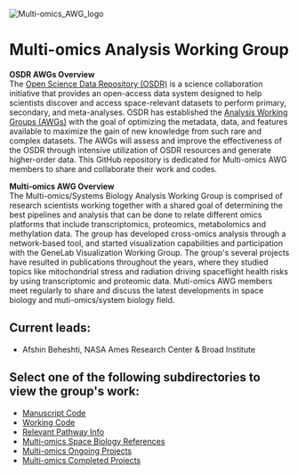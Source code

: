 ![Multi-omics_AWG_logo](https://github.com/OpenScienceDataRepo/Multi-omics_AWG/assets/158081608/9569de22-45c9-4e75-bd8b-79f754b2a2af)

# Multi-omics Analysis Working Group

**OSDR AWGs Overview**  
The [Open Science Data Repository (OSDR)](https://osdr.nasa.gov/bio/) is a science collaboration initiative that provides an open-access data system designed to help scientists discover and access space-relevant datasets to perform primary, secondary, and meta-analyses. OSDR has established the [Analysis Working Groups (AWGs)](https://osdr.nasa.gov/bio/awg/about.html) with the goal of optimizing the metadata, data, and features available to maximize the gain of new knowledge from such rare and complex datasets. The AWGs will assess and improve the effectiveness of the OSDR through intensive utilization of OSDR resources and generate higher-order data. This GitHub repository is dedicated for Multi-omics AWG members to share and collaborate their work and codes.

**Multi-omics AWG Overview**  
The Multi-omics/Systems Biology Analysis Working Group is comprised of research scientists working together with a shared goal of determining the best pipelines and analysis that can be done to relate different omics platforms that include transcriptomics, proteomics, metabolomics and methylation data. The group has developed cross-omics analysis through a network-based tool, and started visualization capabilities and participation with the GeneLab Visualization Working Group. The group's several projects have resulted in publications throughout the years, where they studied topics like mitochondrial stress and radiation driving spaceflight health risks by using transcriptomic and proteomic data. Muti-omics AWG members meet regularly to share and discuss the latest developments in space biology and muti-omics/system biology field.   

## Current leads:
- Afshin Beheshti, NASA Ames Research Center & Broad Institute

## Select one of the following subdirectories to view the group's work:
- [Manuscript Code](Manuscript_Code)
- [Working Code](Working_Code)
- [Relevant Pathway Info](Relevant_Pathway_Info)
- [Multi-omics Space Biology References](Multi-omics_Space_Biology_References)
- [Multi-omics Ongoing Projects](https://docs.google.com/document/d/1Bs1_bPySkoFpe7xV57Jemh4uugD-U3bzWotHoVi2pGI/edit#heading=h.95b7h6a5lge5)
- [Multi-omics Completed Projects](https://docs.google.com/document/d/1OhFzVukmcRzFP6BTzL0fAz-VPDdngTgNI-ThwW-yINQ/edit#heading=h.skv70enopj64)

